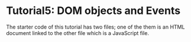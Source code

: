 # Tutorial5: DOM objects and Events
The starter code of this tutorial has two files; one of the them is an HTML document linked to the other file which is a JavaScript file.
